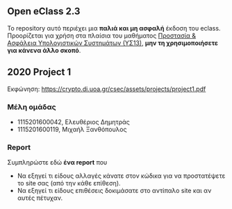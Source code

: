 ## Open eClass 2.3

Το repository αυτό περιέχει μια __παλιά και μη ασφαλή__ έκδοση του eclass.
Προορίζεται για χρήση στα πλαίσια του μαθήματος
[Προστασία & Ασφάλεια Υπολογιστικών Συστημάτων (ΥΣ13)](https://crypto.di.uoa.gr/csec/), __μην τη
χρησιμοποιήσετε για κάνενα άλλο σκοπό__.


## 2020 Project 1

Εκφώνηση: https://crypto.di.uoa.gr/csec/assets/projects/project1.pdf


### Μέλη ομάδας

- 1115201600042, Ελευθέριος Δημητράς
- 1115201600119, Μιχαήλ Ξανθόπουλος

### Report

Συμπληρώστε εδώ __ένα report__ που
- Να εξηγεί τι είδους αλλαγές κάνατε στον κώδικα για να προστατέψετε το site σας (από την κάθε επίθεση).
- Να εξηγεί τι είδους επιθέσεις δοκιμάσατε στο αντίπαλο site και αν αυτές πέτυχαν.
